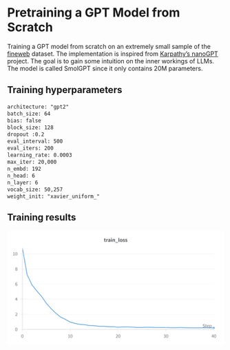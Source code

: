 # Pretraining a GPT Model from Scratch

Training a GPT model from scratch on an extremely small sample of the [fineweb](https://huggingface.co/datasets/nampdn-ai/mini-fineweb) dataset. The implementation is inspired from [Karpathy’s nanoGPT](https://github.com/karpathy/nanoGPT) project. The goal is to gain some intuition on the inner workings of LLMs. The model is called SmolGPT since it only contains 20M parameters.

## Training hyperparameters

```
architecture: "gpt2"
batch_size: 64
bias: false
block_size: 128
dropout :0.2
eval_interval: 500
eval_iters: 200
learning_rate: 0.0003
max_iter: 20,000
n_embd: 192
n_head: 6
n_layer: 6
vocab_size: 50,257
weight_init: "xavier_uniform_"
```

## Training results

![alt text](.\assets\train_loss_curve.png)
